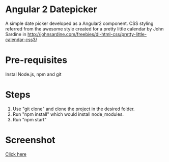 # Angular 2 Datepicker
A simple date picker developed as a Angular2 component.
CSS styling referred from the awesome style created for a pretty little calendar by John Sardine in http://johnsardine.com/freebies/dl-html-css/pretty-little-calendar-css3/
# Pre-requisites
Instal Node.js, npm and git
# Steps
1. Use "git clone" and clone the project in the desired folder.
2. Run "npm install" which would install node_modules.
3. Run "npm start"

# Screenshot
[Click here](https://github.com/bhuvana084/simple-angular2-datepicker/blob/master/screenshot.pdf)